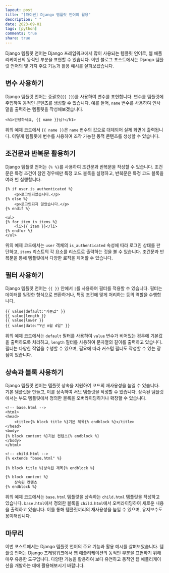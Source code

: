 ```yaml
---
layout: post
title: "[파이썬] Django 템플릿 언어의 활용"
description: " "
date: 2023-09-01
tags: [python]
comments: true
share: true
---
```


Django 템플릿 언어는 Django 프레임워크에서 많이 사용되는 템플릿 언어로, 웹 애플리케이션의 동적인 부분을 표현할 수 있습니다. 이번 블로그 포스트에서는 Django 템플릿 언어의 몇 가지 주요 기능과 활용 예시를 살펴보겠습니다.

## 변수 사용하기

Django 템플릿 언어는 중괄호(`{{ }}`)를 사용하여 변수를 표현합니다. 변수를 템플릿에 주입하여 동적인 콘텐츠를 생성할 수 있습니다. 예를 들어, `name` 변수를 사용하여 인사말을 출력하는 템플릿을 작성해보겠습니다.

```django
<h1>안녕하세요, {{ name }}님!</h1>
```

위의 예제 코드에서 `{{ name }}`은 `name` 변수의 값으로 대체되어 실제 화면에 출력됩니다. 이렇게 템플릿에 변수를 사용하여 조작 가능한 동적 콘텐츠를 생성할 수 있습니다.

## 조건문과 반복문 활용하기

Django 템플릿 언어는 `{% %}`를 사용하여 조건문과 반복문을 작성할 수 있습니다. 조건문은 특정 조건이 참인 경우에만 특정 코드 블록을 실행하고, 반복문은 특정 코드 블록을 여러 번 실행합니다.

```django
{% if user.is_authenticated %}
    <p>로그인되었습니다.</p>
{% else %}
    <p>로그인되지 않았습니다.</p>
{% endif %}

<ul>
{% for item in items %}
    <li>{{ item }}</li>
{% endfor %}
</ul>
```

위의 예제 코드에서는 `user` 객체의 `is_authenticated` 속성에 따라 로그인 상태를 판단하고, `items` 리스트의 각 요소를 리스트로 출력하는 것을 볼 수 있습니다. 조건문과 반복문을 통해 템플릿에서 다양한 로직을 제어할 수 있습니다.

## 필터 사용하기

Django 템플릿 언어는 `{{ }}` 안에서 `|`를 사용하여 필터를 적용할 수 있습니다. 필터는 데이터를 일정한 형식으로 변환하거나, 특정 조건에 맞게 처리하는 등의 역할을 수행합니다.

```django
{{ value|default:"기본값" }}
{{ value|length }}
{{ value|lower }}
{{ value|date:"Y년 m월 d일" }}
```

위의 예제 코드에서는 `default` 필터를 사용하여 `value` 변수가 비어있는 경우에 기본값을 출력하도록 처리하고, `length` 필터를 사용하여 문자열의 길이를 출력하고 있습니다. 필터는 다양한 작업을 수행할 수 있으며, 필요에 따라 커스텀 필터도 작성할 수 있는 장점이 있습니다.

## 상속과 블록 사용하기

Django 템플릿 언어는 템플릿 상속을 지원하여 코드의 재사용성을 높일 수 있습니다. 기본 템플릿을 만들고, 이를 상속하여 서브 템플릿을 작성할 수 있습니다. 상속된 템플릿에서는 부모 템플릿에서 정의한 블록을 오버라이딩하거나 확장할 수 있습니다.

```django
<!-- base.html -->
<html>
<head>
    <title>{% block title %}기본 제목{% endblock %}</title>
</head>
<body>
{% block content %}기본 컨텐츠{% endblock %}
</body>
</html>

<!-- child.html -->
{% extends "base.html" %}

{% block title %}상속된 제목{% endblock %}

{% block content %}
    상속된 컨텐츠
{% endblock %}
```

위의 예제 코드에서는 `base.html` 템플릿을 상속하는 `child.html` 템플릿을 작성하고 있습니다. `base.html`에서 정의한 블록을 `child.html`에서 오버라이딩하여 새로운 내용을 출력하고 있습니다. 이를 통해 템플릿끼리의 재사용성을 높일 수 있으며, 유지보수도 용이해집니다.

## 마무리

이번 포스트에서는 Django 템플릿 언어의 주요 기능과 활용 예시를 살펴보았습니다. 템플릿 언어는 Django 프레임워크에서 웹 애플리케이션의 동적인 부분을 표현하기 위해 매우 유용한 도구입니다. 다양한 기능을 활용하여 보다 유연하고 동적인 웹 애플리케이션을 개발하는 데에 활용해보시기 바랍니다.